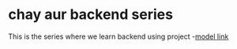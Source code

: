 # chay aur backend series


This is the series where we learn backend using project
-[model link](https://app.eraser.io/workspace/YrPqZ1VogxGy1jzIDkzj?origin=share)